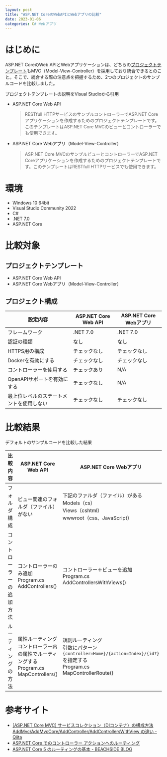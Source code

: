 ```yaml
---
layout: post
title: "ASP.NET CoreのWebAPIとWebアプリの比較"
date: 2023-01-06
categories: C# Webアプリ
---
```

# はじめに
ASP.NET CoreのWeb APIとWebアプリケーションは、どちらの[プロジェクトテンプレート](https://learn.microsoft.com/ja-jp/visualstudio/ide/create-new-project?view=vs-2022#select-a-template-type)もMVC（Model-View-Controller）を採用しており統合できるとのこと。そこで、統合する際の注意点を把握するため、2つのプロジェクトのサンプルコードを比較しました。

プロジェクトテンプレートの説明をVisual Studioから引用
+ ASP.NET Core Web API
    > RESTfull HTTPサービスのサンプルコントローラーでASP.NET Coreアプリケーションを作成するためのプロジェクトテンプレートです。このテンプレートはASP.NET Core MVCのビューとコントローラーでも使用できます。

+ ASP.NET Core Webアプリ（Model-View-Controller）
    > ASP.NET Core MVCのサンプルビューとコントローラーでASP.NET Coreアプリケーションを作成するためのプロジェクトテンプレートです。このテンプレートはRESTfull HTTPサービスでも使用できます。

# 環境
+ Windows 10 64bit
+ Visual Studio Community 2022
+ C#
+ .NET 7.0
+ ASP.NET Core

# 比較対象
## プロジェクトテンプレート
+ ASP.NET Core Web API
+ ASP.NET Core Webアプリ（Model-View-Controller）

## プロジェクト構成

| 設定内容 | ASP.NET Core Web API | ASP.NET Core Webアプリ |
| --- | --- | --- |
| フレームワーク | .NET 7.0 | .NET 7.0 |
| 認証の種類 | なし | なし |
| HTTPS用の構成 | チェックなし | チェックなし |
| Dockerを有効にする | チェックなし | チェックなし |
| コントローラーを使用する | チェックあり | N/A |
| OpenAPIサポートを有効にする | チェックなし | N/A |
| 最上位レベルのステートメントを使用しない | チェックなし | チェックなし |

# 比較結果
デフォルトのサンプルコードを比較した結果

| 比較内容 | ASP.NET Core Web API | ASP.NET Core Webアプリ |
| --- | --- | --- |
| フォルダ構成 | ビュー関連のフォルダ（ファイル）がない | 下記のファルダ（ファイル）がある<br>Models（cs）<br>Views（cshtml）<br>wwwroot（css、JavaScript） |
| コントローラーの追加方法 | コントローラーのみ追加<br>Program.cs<br>AddControllers() | コントローラー＋ビューを追加<br>Program.cs<br>AddControllersWithViews() |
| ルーティングの方法 | 属性ルーティング<br>コントローラー内の属性でルーティングする<br>Program.cs<br>MapControllers() | 規則ルーティング<br>引数にパターン`{controller=Home}/{action=Index}/{id?}`を指定する<br>Program.cs<br>MapControllerRoute() |

# 参考サイト
+ [[ASP.NET Core MVC] サービスコレクション（DIコンテナ）の構成方法 AddMvc/AddMvcCore/AddController/AddControllersWithView の違い - Qiita](https://qiita.com/sengoku/items/6c30d1de09a62e28348f)
+ [ASP.NET Core でのコントローラー アクションへのルーティング](https://learn.microsoft.com/ja-jp/aspnet/core/mvc/controllers/routing?view=aspnetcore-7.0)
+ [ASP.NET Core 5 のルーティングの基本 - BEACHSIDE BLOG](https://blog.beachside.dev/entry/2020/12/23/144444)
